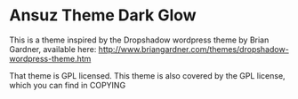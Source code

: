 Ansuz Theme Dark Glow
====================

This is a theme inspired by the Dropshadow wordpress theme by Brian Gardner, available here: http://www.briangardner.com/themes/dropshadow-wordpress-theme.htm

That theme is GPL licensed.  This theme is also covered by the GPL license, which you can find in COPYING
